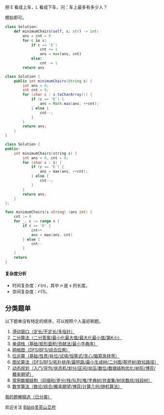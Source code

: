 把 E 看成上车，L 看成下车，问：车上最多有多少人？

模拟即可。

```py [sol-Python3]
class Solution:
    def minimumChairs(self, s: str) -> int:
        ans = cnt = 0
        for c in s:
            if c == 'E':
                cnt += 1
                ans = max(ans, cnt)
            else:
                cnt -= 1
        return ans
```

```java [sol-Java]
class Solution {
    public int minimumChairs(String s) {
        int ans = 0;
        int cnt = 0;
        for (char c : s.toCharArray()) {
            if (c == 'E') {
                ans = Math.max(ans, ++cnt);
            } else {
                cnt--;
            }
        }
        return ans;
    }
}
```

```cpp [sol-C++]
class Solution {
public:
    int minimumChairs(string s) {
        int ans = 0, cnt = 0;
        for (char c : s) {
            if (c == 'E') {
                ans = max(ans, ++cnt);
            } else {
                cnt--;
            }
        }
        return ans;
    }
};
```

```go [sol-Go]
func minimumChairs(s string) (ans int) {
	cnt := 0
	for _, c := range s {
		if c == 'E' {
			cnt++
			ans = max(ans, cnt)
		} else {
			cnt--
		}
	}
	return
}
```

#### 复杂度分析

- 时间复杂度：$\mathcal{O}(n)$，其中 $n$ 是 $\textit{s}$ 的长度。
- 空间复杂度：$\mathcal{O}(1)$。

## 分类题单

以下题单没有特定的顺序，可以按照个人喜好刷题。

1. [滑动窗口（定长/不定长/多指针）](https://leetcode.cn/circle/discuss/0viNMK/)
2. [二分算法（二分答案/最小化最大值/最大化最小值/第K小）](https://leetcode.cn/circle/discuss/SqopEo/)
3. [单调栈（基础/矩形面积/贡献法/最小字典序）](https://leetcode.cn/circle/discuss/9oZFK9/)
4. [网格图（DFS/BFS/综合应用）](https://leetcode.cn/circle/discuss/YiXPXW/)
5. [位运算（基础/性质/拆位/试填/恒等式/贪心/脑筋急转弯）](https://leetcode.cn/circle/discuss/dHn9Vk/)
6. [图论算法（DFS/BFS/拓扑排序/最短路/最小生成树/二分图/基环树/欧拉路径）](https://leetcode.cn/circle/discuss/01LUak/)
7. [动态规划（入门/背包/状态机/划分/区间/状压/数位/数据结构优化/树形/博弈/概率期望）](https://leetcode.cn/circle/discuss/tXLS3i/)
8. [常用数据结构（前缀和/差分/栈/队列/堆/字典树/并查集/树状数组/线段树）](https://leetcode.cn/circle/discuss/mOr1u6/)
9. [数学算法（数论/组合/概率期望/博弈/计算几何/随机算法）](https://leetcode.cn/circle/discuss/IYT3ss/)

[我的题解精选（已分类）](https://github.com/EndlessCheng/codeforces-go/blob/master/leetcode/SOLUTIONS.md)

欢迎关注 [B站@灵茶山艾府](https://space.bilibili.com/206214)
